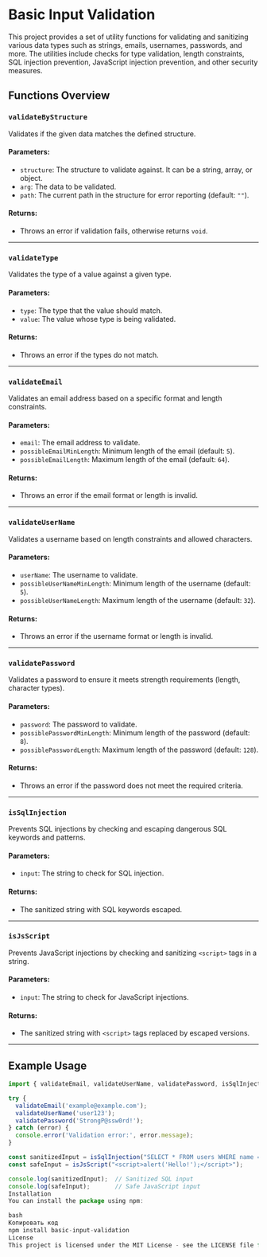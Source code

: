 # Basic Input Validation

This project provides a set of utility functions for validating and sanitizing various data types such as strings, emails, usernames, passwords, and more. The utilities include checks for type validation, length constraints, SQL injection prevention, JavaScript injection prevention, and other security measures.

## Functions Overview

### `validateByStructure`

Validates if the given data matches the defined structure.

#### Parameters:

- `structure`: The structure to validate against. It can be a string, array, or object.
- `arg`: The data to be validated.
- `path`: The current path in the structure for error reporting (default: `""`).

#### Returns:

- Throws an error if validation fails, otherwise returns `void`.

---

### `validateType`

Validates the type of a value against a given type.

#### Parameters:

- `type`: The type that the value should match.
- `value`: The value whose type is being validated.

#### Returns:

- Throws an error if the types do not match.

---

### `validateEmail`

Validates an email address based on a specific format and length constraints.

#### Parameters:

- `email`: The email address to validate.
- `possibleEmailMinLength`: Minimum length of the email (default: `5`).
- `possibleEmailLength`: Maximum length of the email (default: `64`).

#### Returns:

- Throws an error if the email format or length is invalid.

---

### `validateUserName`

Validates a username based on length constraints and allowed characters.

#### Parameters:

- `userName`: The username to validate.
- `possibleUserNameMinLength`: Minimum length of the username (default: `5`).
- `possibleUserNameLength`: Maximum length of the username (default: `32`).

#### Returns:

- Throws an error if the username format or length is invalid.

---

### `validatePassword`

Validates a password to ensure it meets strength requirements (length, character types).

#### Parameters:

- `password`: The password to validate.
- `possiblePasswordMinLength`: Minimum length of the password (default: `8`).
- `possiblePasswordLength`: Maximum length of the password (default: `128`).

#### Returns:

- Throws an error if the password does not meet the required criteria.

---

### `isSqlInjection`

Prevents SQL injections by checking and escaping dangerous SQL keywords and patterns.

#### Parameters:

- `input`: The string to check for SQL injection.

#### Returns:

- The sanitized string with SQL keywords escaped.

---

### `isJsScript`

Prevents JavaScript injections by checking and sanitizing `<script>` tags in a string.

#### Parameters:

- `input`: The string to check for JavaScript injections.

#### Returns:

- The sanitized string with `<script>` tags replaced by escaped versions.

---

## Example Usage

```javascript
import { validateEmail, validateUserName, validatePassword, isSqlInjection, isJsScript } from 'basic-input-validation';

try {
  validateEmail('example@example.com');
  validateUserName('user123');
  validatePassword('StrongP@ssw0rd!');
} catch (error) {
  console.error('Validation error:', error.message);
}

const sanitizedInput = isSqlInjection("SELECT * FROM users WHERE name = 'admin';");
const safeInput = isJsScript("<script>alert('Hello!');</script>");

console.log(sanitizedInput);  // Sanitized SQL input
console.log(safeInput);       // Safe JavaScript input
Installation
You can install the package using npm:

bash
Копировать код
npm install basic-input-validation
License
This project is licensed under the MIT License - see the LICENSE file for details.
```
